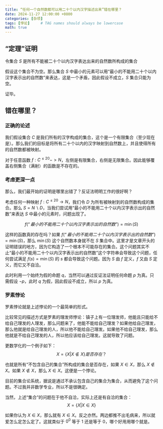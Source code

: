 ```yaml
---
title: “任何一个自然数都可以用二十个以内汉字描述出来”错在哪里？
date: 2024-11-27 12:00:00 +0800
categories: [杂项]
tags: [悖论]     # TAG names should always be lowercase
math: true
---
```


## “定理”证明

令集合 $S$ 是所有不能被二十个以内汉字表达出来的自然数所构成的集合

假设这个集合不为空。那么集合 $S$ 中最小的元素可以用“最小的不能用二十个以内汉字表示出的自然数”来表达，这是一个矛盾，因此假设不成立，$S$ 集合只能为空。

证毕。

## 错在哪里？

### 正确的论述

我们假设集合 $C$ 是我们所有的汉字构成的集合，这个是一个有限集合（至少现在是）。那么我们的目标是将所有二十个以内的汉字映射到自然数上，并且使得所有的自然数都被映射。

对于任意函数 $f: C^{\leq 20} -> N$，左侧是有限集合，右侧是无限集合。因此能够覆盖右侧集合（满射）的函数是不存在的。

### 考虑更深一点

那么，我们最开始的证明是哪里出错了？反证法明明工作的很好啊？

考虑任何一种映射 $f: C^{\leq 20} \rightarrow N$，我们令 $D$ 为所有被映射到的自然数构成的集合。那么 $S=N\backslash D$，当我们尝试用“最小的不能用二十个以内汉字表示出的自然数”来表达 $S$ 中最小的元素时，问题出现了。

$$
    f(“最小的不能用二十个以内汉字表示出的自然数”)=\min(S)
$$

这样的函数真的存在吗？如果 $f(“最小的不能用二十个以内汉字表示出的自然数”) = \min(S)$，那么 $\min(S)$ 这个自然数本身就不在 $S$ 集合中。这里才是文章开头的证明错误的地方，因为它构造了一个根本不可能存在的集合。这个问题其实不止“最小的不能用二十个以内汉字表示出的自然数”这个字符串会导致这个问题，任何尝试满足 $f(s)= \min(S)$ 的 $s$ 都会导致这个问题。因为 $S$ 由 $f$ 定义，$f$ 又由 $S$ 定义，而它又不自洽。

此时利用一个始终为假的命题 $q$，当然可以通过反证法证明任何命题 $p$ 为真。只需假设 $\neg p$，此时 $q$ 为假，因此假设不成立，所以 $p$ 为真。

### 罗素悖论

罗素悖论就是上述悖论的一个最简单的形式。

比较常见的描述方式是罗素的理发师悖论：镇子上有一位理发师，他能且只能给不给自己理发的人理发，那么问题来了，他能不能给自己理发？如果他给自己理发，那么他就是给自己理发的人，所以他不能给自己理发。如果他不给自己理发，那么他就是不给自己理发的人，所以他应该给自己理发。这就导致了问题。

更数学化的一个例子如下：
$$
    X=\{X|X\notin X\} 是否存在？
$$

也就是所有“不包含自己的集合”所构成的集合是否存在，如果 $X \in X$，那么 $X \notin X$。如果 $X \notin X$，那么 $X \in X$。这便是一个悖论。

目前的集合论系统，据说是通过不承认包含自己的集合为集合，从而避免了这个问题。不过我并非数学专业，所以不是很确定。

当然，上述“集合”的问题在于他不自洽，实际上还是有自洽的集合：
$$
    X=\{X|X\in X\}
$$

如果你认为 $X\in X$，那么就有 $X\in X$。反之亦然。两边都推不出毛病来，所以就爱怎么定怎么定了。这就类似于 $0^0$ 等于 $1$ 还是等于 $0$，哪个好用用哪个就是。
